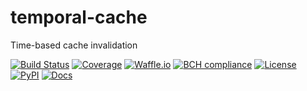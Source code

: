 # temporal-cache
Time-based cache invalidation

[![Build Status](https://travis-ci.org/timkpaine/temporal-cache.svg?branch=master)](https://travis-ci.org/timkpaine/temporal-cache)
[![Coverage](https://codecov.io/gh/timkpaine/temporal-cache/branch/master/graph/badge.svg)](https://codecov.io/gh/timkpaine/temporal-cache)
[![Waffle.io](https://badge.waffle.io/timkpaine/temporal-cache.png?label=ready&title=Ready)](https://waffle.io/timkpaine/temporal-cache?utm_source=badge)
[![BCH compliance](https://bettercodehub.com/edge/badge/timkpaine/temporal-cache?branch=master)](https://bettercodehub.com/)
[![License](https://img.shields.io/github/license/timkpaine/temporal-cache.svg)](https://pypi.python.org/pypi/temporal-cache/)
[![PyPI](https://img.shields.io/pypi/v/temporal-cache.svg)](https://pypi.python.org/pypi/temporal-cache/)
[![Docs](https://img.shields.io/readthedocs/temporal-cache.svg)](https://temporal-cache.readthedocs.io)
